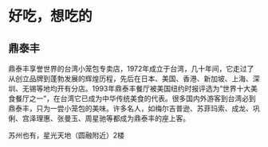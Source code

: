 # 好吃，想吃的
## 鼎泰丰
鼎泰丰享誉世界的台湾小笼包专卖店，1972年成立于台湾，几十年间，它走过了从创立品牌到蓬勃发展的辉煌历程，先后在日本、美国、香港、新加坡、上海、深圳、无锡等地均开有分店。1993年鼎泰丰餐厅被美国纽约时报评选为“世界十大美食餐厅之一”，在台湾它已成为中华传统美食的代表。很多国内外游客到台湾必到鼎泰丰，只为一尝小笼包的美味。许多名人，如梅尔吉普逊、苏菲玛索、成龙、巩俐、宫泽理惠、张曼玉、周星驰等都成为鼎泰丰的座上客。

苏州也有，星光天地（圆融附近）2楼